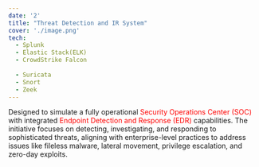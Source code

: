 ```yaml
---
date: '2'
title: "Threat Detection and IR System"
cover: './image.png'
tech:
  - Splunk
  - Elastic Stack(ELK)
  - CrowdStrike Falcon
  
  - Suricata
  - Snort
  - Zeek
---
```


Designed to simulate a fully operational <span style="color: red;">Security Operations Center (SOC)</span> with integrated <span style="color: red;">Endpoint Detection and Response (EDR)</span> capabilities. The initiative focuses on detecting, investigating, and responding to sophisticated threats, aligning with enterprise-level practices to address issues like fileless malware, lateral movement, privilege escalation, and zero-day exploits.

